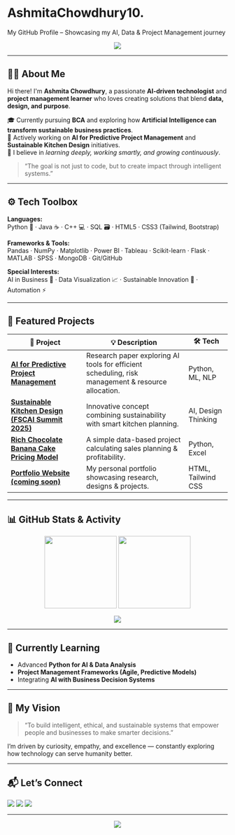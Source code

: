 # AshmitaChowdhury10.
 My GitHub Profile – Showcasing my AI, Data & Project Management journey
 <!-- Header -->
<p align="center">
  <img src="https://readme-typing-svg.demolab.com?font=Roboto+Mono&pause=1000&color=03C6FC&center=true&vCenter=true&width=600&lines=Hey+I'm+Ashmita+👋;AI+and+Project+Management+Enthusiast;Turning+Ideas+into+Intelligent+Solutions;Welcome+to+My+GitHub!">
</p>

---

## 👩‍💻 About Me

Hi there! I'm **Ashmita Chowdhury**, a passionate **AI-driven technologist** and **project management learner** who loves creating solutions that blend **data, design, and purpose**.  

🎓 Currently pursuing **BCA** and exploring how **Artificial Intelligence can transform sustainable business practices**.  
💼 Actively working on **AI for Predictive Project Management** and **Sustainable Kitchen Design** initiatives.  
🚀 I believe in *learning deeply, working smartly, and growing continuously*.  

> “The goal is not just to code, but to create impact through intelligent systems.”

---

## ⚙️ Tech Toolbox

**Languages:**  
Python 🐍 · Java ☕ · C++ 💻  · SQL 🗃 · HTML5 · CSS3 (Tailwind, Bootstrap)

**Frameworks & Tools:**  
Pandas · NumPy · Matplotlib · Power BI · Tableau · Scikit-learn · Flask · MATLAB · SPSS · MongoDB · Git/GitHub  

**Special Interests:**  
AI in Business 💼 · Data Visualization 📈 · Sustainable Innovation 🌱 · Automation ⚡

---

## 🌟 Featured Projects

| 🧩 Project | 💡 Description | 🛠️ Tech |
|-------------|----------------|---------|
| [**AI for Predictive Project Management**](#) | Research paper exploring AI tools for efficient scheduling, risk management & resource allocation. | Python, ML, NLP |
| [**Sustainable Kitchen Design (FSCAI Summit 2025)**](#) | Innovative concept combining sustainability with smart kitchen planning. | AI, Design Thinking |
| [**Rich Chocolate Banana Cake Pricing Model**](#) | A simple data-based project calculating sales planning & profitability. | Python, Excel |
| [**Portfolio Website (coming soon)**](#) | My personal portfolio showcasing research, designs & projects. | HTML, Tailwind CSS |

---

## 📊 GitHub Stats & Activity

<p align="center">
  <img src="https://github-readme-stats.vercel.app/api?username=AshmitaChowdhury10&show_icons=true&theme=tokyonight&hide_border=true" height="165">
  <img src="https://github-readme-streak-stats.herokuapp.com/?user=AshmitaChowdhury10&theme=tokyonight&hide_border=true" height="165">
</p>

<p align="center">
  <img src="https://github-readme-stats.vercel.app/api/top-langs/?username=AshmitaChowdhury10&layout=compact&theme=tokyonight&hide_border=true" />
</p>

---

## 🧠 Currently Learning

- Advanced **Python for AI & Data Analysis**  
- **Project Management Frameworks (Agile, Predictive Models)**  
- Integrating **AI with Business Decision Systems**

---

## 🎯 My Vision

> “To build intelligent, ethical, and sustainable systems that empower people and businesses to make smarter decisions.”

I’m driven by curiosity, empathy, and excellence — constantly exploring how technology can serve humanity better.

---

## 📬 Let’s Connect

<p align="left">
  <a href="mailto:chowdhuryashmita10@gmail.com"><img src="https://img.shields.io/badge/Gmail-D14836?logo=gmail&logoColor=white"></a>
  <a href="https://www.linkedin.com/in/ashmita-chowdhury-a3b7a927a/"><img src="https://img.shields.io/badge/LinkedIn-0A66C2?logo=linkedin&logoColor=white"></a>
  <a href="https://github.com/AshmitaChowdhury10"><img src="https://img.shields.io/badge/GitHub-100000?logo=github&logoColor=white"></a>
</p>

---

<p align="center">
  <img src="https://readme-typing-svg.demolab.com?font=Fira+Code&pause=2000&color=00F9A7&center=true&vCenter=true&width=550&lines=Let's+collaborate+and+create+something+impactful+✨">
</p>

